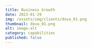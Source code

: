 ```yaml
---
title: Business Growth
date: 2023-01-29
img: /assets/img/clients/dova_01.png
thumbnail: dova_01.png
alt: image-alt
category: capabilities
published: false
---
```

